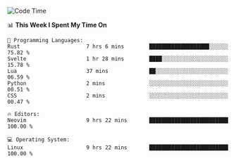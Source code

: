 <!-- [![Top Langs](https://github-readme-stats.vercel.app/api/top-langs/?username=gagahsyuja&theme=dracula&hide_border=true&border_radius=7)](https://github.com/anuraghazra/github-readme-stats) -->

<!--START_SECTION:waka-->
![Code Time](http://img.shields.io/badge/Code%20Time-355%20hrs%2033%20mins-blue)

📊 **This Week I Spent My Time On** 

```text
💬 Programming Languages: 
Rust                     7 hrs 6 mins        ███████████████████░░░░░░   75.82 % 
Svelte                   1 hr 28 mins        ████░░░░░░░░░░░░░░░░░░░░░   15.78 % 
Lua                      37 mins             ██░░░░░░░░░░░░░░░░░░░░░░░   06.59 % 
Python                   2 mins              ░░░░░░░░░░░░░░░░░░░░░░░░░   00.51 % 
CSS                      2 mins              ░░░░░░░░░░░░░░░░░░░░░░░░░   00.47 % 

🔥 Editors: 
Neovim                   9 hrs 22 mins       █████████████████████████   100.00 % 

💻 Operating System: 
Linux                    9 hrs 22 mins       █████████████████████████   100.00 % 
```


<!--END_SECTION:waka-->
